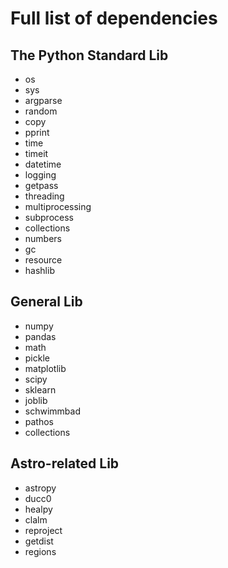 # Full list of dependencies

## The Python Standard Lib
- os
- sys
- argparse
- random
- copy
- pprint
- time
- timeit
- datetime
- logging
- getpass
- threading
- multiprocessing
- subprocess
- collections
- numbers
- gc
- resource
- hashlib

## General Lib
- numpy
- pandas
- math
- pickle
- matplotlib
- scipy
- sklearn
- joblib
- schwimmbad
- pathos
- collections

## Astro-related Lib
- astropy
- ducc0
- healpy
- clalm
- reproject
- getdist
- regions
